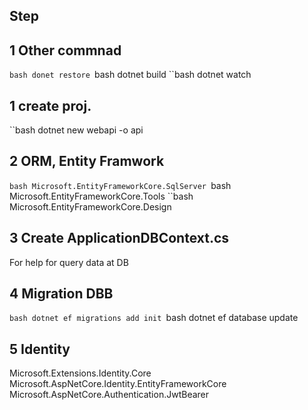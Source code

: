 ## Step
## 1 Other commnad
``bash
donet restore
``bash
dotnet build
``bash
dotnet watch

## 1 create proj.
``bash
dotnet new webapi -o api

## 2 ORM, Entity Framwork
``bash
Microsoft.EntityFrameworkCore.SqlServer
``bash
Microsoft.EntityFrameworkCore.Tools
``bash
Microsoft.EntityFrameworkCore.Design

## 3 Create ApplicationDBContext.cs
For help for query data at DB

## 4 Migration DBB
``bash
dotnet ef migrations add init
``bash
dotnet ef database update

## 5 Identity
Microsoft.Extensions.Identity.Core
Microsoft.AspNetCore.Identity.EntityFrameworkCore
Microsoft.AspNetCore.Authentication.JwtBearer

